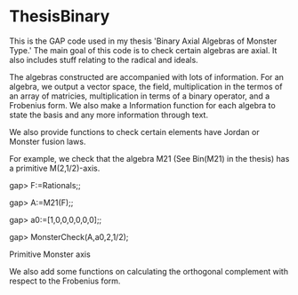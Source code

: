 # ThesisBinary
This is the GAP code used in my thesis 'Binary Axial Algebras of Monster Type.' The main goal of this code is to check certain algebras are axial. It also includes stuff relating to the radical and ideals.


The algebras constructed are accompanied with lots of information. For an algebra, we output a vector space, the field, multiplication in the termos of an array of matricies, multiplication in terms of a binary operator, and a Frobenius form. We also make a Information function for each algebra to state the basis and any more information through text. 

We also provide functions to check certain elements have Jordan or Monster fusion laws. 

For example, we check that the algebra M21 (See Bin(M21) in the thesis) has a primitive M(2,1/2)-axis. 

gap> F:=Rationals;;

gap> A:=M21(F);;

gap> a0:=[1,0,0,0,0,0,0];;

gap> MonsterCheck(A,a0,2,1/2);

Primitive Monster axis

We also add some functions on calculating the orthogonal complement with respect to the Frobenius form. 
